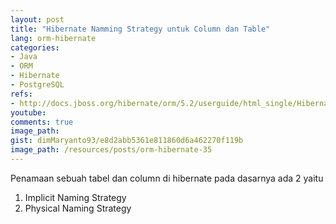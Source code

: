 ```yaml
---
layout: post
title: "Hibernate Namming Strategy untuk Column dan Table"
lang: orm-hibernate
categories:
- Java
- ORM
- Hibernate
- PostgreSQL
refs: 
- http://docs.jboss.org/hibernate/orm/5.2/userguide/html_single/Hibernate_User_Guide.html
youtube: 
comments: true
image_path: 
gist: dimMaryanto93/e8d2abb5361e811860d6a462270f119b
image_path: /resources/posts/orm-hibernate-35
---
```


Penamaan sebuah tabel dan column di hibernate pada dasarnya ada 2 yaitu 

1. Implicit Naming Strategy
2. Physical Naming Strategy